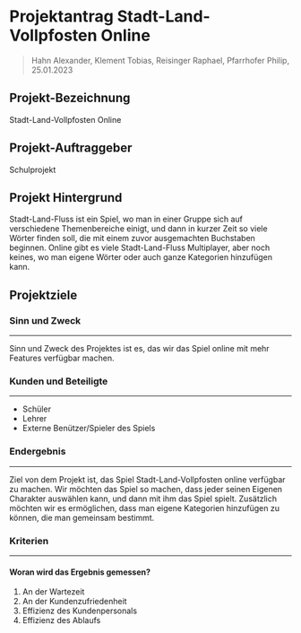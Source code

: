 # Projektantrag Stadt-Land-Vollpfosten Online
> Hahn Alexander, Klement Tobias, Reisinger Raphael, Pfarrhofer Philip, 25.01.2023

## Projekt-Bezeichnung
Stadt-Land-Vollpfosten Online

## Projekt-Auftraggeber
Schulprojekt

## Projekt Hintergrund
Stadt-Land-Fluss ist ein Spiel, wo man in einer Gruppe sich auf verschiedene Themenbereiche einigt, und dann in kurzer Zeit so viele Wörter finden soll, die mit einem zuvor ausgemachten Buchstaben beginnen.
Online gibt es viele Stadt-Land-Fluss Multiplayer, aber noch keines, wo man eigene Wörter oder auch ganze Kategorien hinzufügen kann.

## Projektziele

### Sinn und Zweck
---
Sinn und Zweck des Projektes ist es, das wir das Spiel online mit mehr Features verfügbar machen.

### Kunden und Beteiligte
---
- Schüler
- Lehrer
- Externe Benützer/Spieler des Spiels

### Endergebnis
---
Ziel von dem Projekt ist, das Spiel Stadt-Land-Vollpfosten online verfügbar zu machen. Wir möchten das Spiel so machen, dass jeder seinen Eigenen Charakter auswählen kann, und dann mit ihm das Spiel spielt. Zusätzlich möchten wir es ermöglichen, dass man eigene Kategorien hinzufügen zu können, die man gemeinsam bestimmt. 

### Kriterien
---
#### Woran wird das Ergebnis gemessen?
1. An der Wartezeit
2. An der Kundenzufriedenheit
3. Effizienz des Kundenpersonals
4. Effizienz des Ablaufs